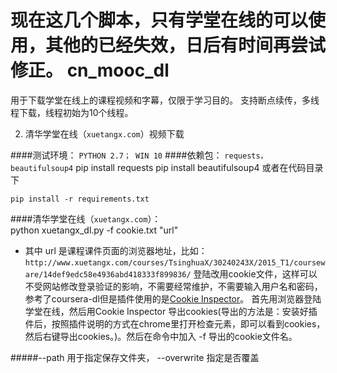 现在这几个脚本，只有学堂在线的可以使用，其他的已经失效，日后有时间再尝试修正。
cn_mooc_dl
==========
用于下载学堂在线上的课程视频和字幕，仅限于学习目的。
支持断点续传，多线程下载，线程初始为10个线程。

2. 清华学堂在线（`xuetangx.com`）视频下载

####测试环境：   `PYTHON 2.7； WIN 10`
####依赖包： `requests， beautifulsoup4`
	pip install requests
	pip install beautifulsoup4
或者在代码目录下
	
	pip install -r requirements.txt 



####清华学堂在线（`xuetangx.com`）：    
    python xuetangx_dl.py  -f cookie.txt "url"
    
* 其中 url 是课程课件页面的浏览器地址，比如：
`http://www.xuetangx.com/courses/TsinghuaX/30240243X/2015_T1/courseware/14def9edc58e4936abd418333f899836/`
登陆改用cookie文件，这样可以不受网站修改登录验证的影响，不需要经常维护，不需要输入用户名和密码，参考了coursera-dl但是插件使用的是[Cookie Inspector](https://chrome.google.com/webstore/detail/cookie-inspector/jgbbilmfbammlbbhmmgaagdkbkepnijn?utm_source=chrome-app-launcher-info-dialog)。
首先用浏览器登陆学堂在线，然后用Cookie Inspector 导出cookies(导出的方法是：安装好插件后，按照插件说明的方式在chrome里打开检查元素，即可以看到cookies，然后右键导出cookies。)。然后在命令中加入 -f 导出的cookie文件名。




#####--path 用于指定保存文件夹， --overwrite 指定是否覆盖



